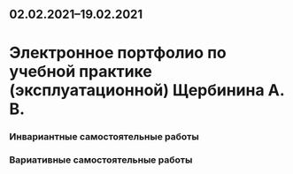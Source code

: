 ## 02.02.2021–19.02.2021
# Электронное портфолио по учебной практике (эксплуатационной) Щербинина А. В.
### Инвариантные самостоятельные работы
### Вариативные самостоятельные работы
